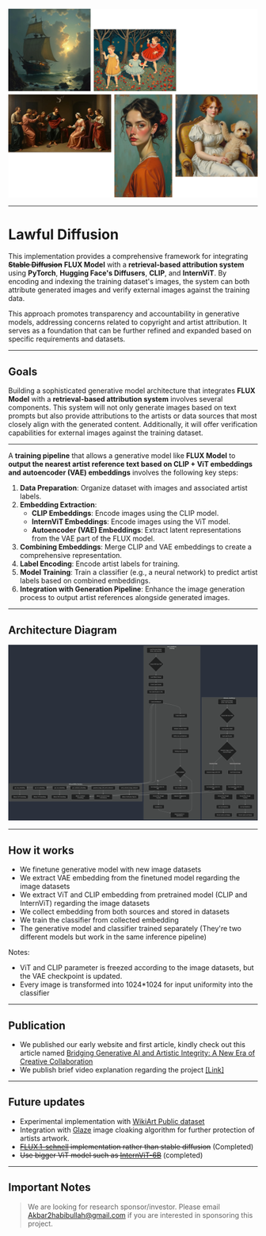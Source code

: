 ![hero](github.webp)

---

# Lawful Diffusion

This implementation provides a comprehensive framework for integrating ~~**Stable Diffusion**~~ **FLUX Model** with a **retrieval-based attribution system** using **PyTorch**, **Hugging Face's Diffusers**, **CLIP**, and **InternViT**. By encoding and indexing the training dataset's images, the system can both attribute generated images and verify external images against the training data.

This approach promotes transparency and accountability in generative models, addressing concerns related to copyright and artist attribution. It serves as a foundation that can be further refined and expanded based on specific requirements and datasets.

---

## Goals

Building a sophisticated generative model architecture that integrates **FLUX Model** with a **retrieval-based attribution system** involves several components. This system will not only generate images based on text prompts but also provide attributions to the artists or data sources that most closely align with the generated content. Additionally, it will offer verification capabilities for external images against the training dataset.

---

A **training pipeline** that allows a generative model like **FLUX Model** to **output the nearest artist reference text based on CLIP + ViT embeddings and autoencoder (VAE) embeddings** involves the following key steps:

1. **Data Preparation**: Organize dataset with images and associated artist labels.
2. **Embedding Extraction**:
   - **CLIP Embeddings**: Encode images using the CLIP model.
   - **InternViT Embeddings**: Encode images using the ViT model.
   - **Autoencoder (VAE) Embeddings**: Extract latent representations from the VAE part of the FLUX model.
3. **Combining Embeddings**: Merge CLIP and VAE embeddings to create a comprehensive representation.
4. **Label Encoding**: Encode artist labels for training.
5. **Model Training**: Train a classifier (e.g., a neural network) to predict artist labels based on combined embeddings.
6. **Integration with Generation Pipeline**: Enhance the image generation process to output artist references alongside generated images.

---

## Architecture Diagram

![Architecture Diagram](flowchart.png)

---

## How it works

- We finetune generative model with new image datasets
- We extract VAE embedding from the finetuned model regarding the image datasets
- We extract ViT and CLIP embedding from pretrained model (CLIP and InternViT) regarding the image datasets
- We collect embedding from both sources and stored in datasets
- We train the classifier from collected embedding
- The generative model and classifier trained separately (They're two different models but work in the same inference pipeline)

Notes: 
- ViT and CLIP parameter is freezed according to the image datasets, but the VAE checkpoint is updated.
- Every image is transformed into 1024*1024 for input uniformity into the classifier 

---

## Publication

- We published our early website and first article, kindly check out this article named [Bridging Generative AI and Artistic Integrity: A New Era of Creative Collaboration](https://lawfuldiffusion.kreasof.my.id/article/bridging-generative-ai-and-artistic-integrity)
- We publish brief video explanation regarding the project [[Link]](https://youtu.be/rL8eNZdQ7Y4?si=b2VhYLZKBTrNedWV)

---

## Future updates

- Experimental implementation with [WikiArt Public dataset](https://huggingface.co/datasets/huggan/wikiart)
- Integration with [Glaze](https://glaze.cs.uchicago.edu/) image cloaking algorithm for further protection of artists artwork.
- ~~[FLUX.1-schnell](https://huggingface.co/black-forest-labs/FLUX.1-schnell) implementation rather than stable diffusion~~ (Completed)
- ~~Use bigger ViT model such as [InternViT-6B](https://huggingface.co/OpenGVLab/InternViT-6B-448px-V1-5)~~ (completed)

---

## Important Notes

> We are looking for research sponsor/investor. Please email Akbar2habibullah@gmail.com if you are interested in sponsoring this project.
